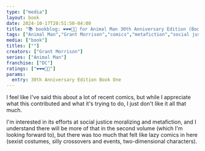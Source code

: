 ```yaml
---
type: ["media"]
layout: book
date: 2024-10-17T20:51:50-04:00
title: "📚 bookblog: ❤️❤️❤️🖤🖤 for Animal Man 30th Anniversary Edition (Book One), by Grant Morrison"
tags: ["Animal Man","Grant Morrison","comics","metafiction","social justice"]
media: ["book"]
titles: [""]
creators: ["Grant Morrison"]
series: ["Animal Man"]
franchise: ["DC"]
ratings: ["❤️❤️❤️🖤🖤"]
params:
  entry: 30th Anniversary Edition Book One
---
```


I feel like I've said this about a lot of recent comics, but while I appreciate what this contributed and what it's trying to do, I just don't like it all that much.

I'm interested in its efforts at social justice moralizing and metafiction, and I understand there will be more of that in the second volume (which I'm looking forward to), but there was too much that felt like lazy comics in here (sexist costumes, silly crossovers and events, two-dimensional characters).
